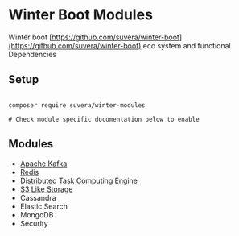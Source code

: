 # Winter Boot Modules

Winter boot [https://github.com/suvera/winter-boot](https://github.com/suvera/winter-boot) eco system and functional Dependencies


## Setup

```shell

composer require suvera/winter-modules

# Check module specific documentation below to enable
```

## Modules

- [Apache Kafka](winter-kafka/)
- [Redis](winter-data-redis/)
- [Distributed Task Computing Engine](winter-dtce/)
- [S3 Like Storage](winter-s3/)
- Cassandra 
- Elastic Search 
- MongoDB
- Security